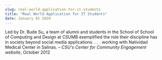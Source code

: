 ```yaml
---
slug: real-world-application-for-it-students
title: "Real World Application for IT Students"
date: January 01 2020
---
```


 
<p>
  Led by Dr. Bude Su, a team of alumni and students in the School of School of
  Computing and Design at CSUMB exemplified the role their discipline has in
  society beyond social media applications. . . . working with Natividad Medical
  Center in Salinas. – <em>CSU's Center for Community Engagement website</em>,
  October 2012
</p>
 
